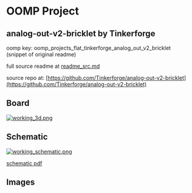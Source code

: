 # OOMP Project  
## analog-out-v2-bricklet  by Tinkerforge  
  
oomp key: oomp_projects_flat_tinkerforge_analog_out_v2_bricklet  
(snippet of original readme)  
  
  
  full source readme at [readme_src.md](readme_src.md)  
  
source repo at: [https://github.com/Tinkerforge/analog-out-v2-bricklet](https://github.com/Tinkerforge/analog-out-v2-bricklet)  
## Board  
  
[![working_3d.png](working_3d_600.png)](working_3d.png)  
## Schematic  
  
[![working_schematic.png](working_schematic_600.png)](working_schematic.png)  
  
[schematic pdf](working_schematic.pdf)  
## Images  
